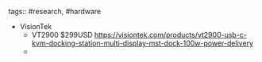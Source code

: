 tags:: #research, #hardware

- VisionTek
	- VT2900 $299USD https://visiontek.com/products/vt2900-usb-c-kvm-docking-station-multi-display-mst-dock-100w-power-delivery
	-